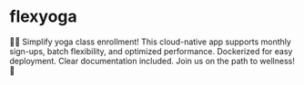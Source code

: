 # flexyoga
🧘‍♂️ Simplify yoga class enrollment! This cloud-native app supports monthly sign-ups, batch flexibility, and optimized performance. Dockerized for easy deployment. Clear documentation included. Join us on the path to wellness! 🌟


